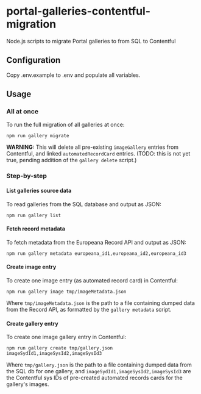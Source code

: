 # portal-galleries-contentful-migration
Node.js scripts to migrate Portal galleries to from SQL to Contentful

## Configuration

Copy .env.example to .env and populate all variables.

## Usage

### All at once

To run the full migration of all galleries at once:
```
npm run gallery migrate
```
**WARNING:** This will delete all pre-existing `imageGallery` entries from
Contentful, and linked `automatedRecordCard` entries. (TODO: this is not yet
true, pending addition of the `gallery delete` script.)

### Step-by-step

#### List galleries source data

To read galleries from the SQL database and output as JSON:
```
npm run gallery list
```

#### Fetch record metadata

To fetch metadata from the Europeana Record API and output as JSON:
```
npm run gallery metadata europeana_id1,europeana_id2,europeana_id3
```

#### Create image entry

To create one image entry (as automated record card) in Contentful:
```
npm run gallery image tmp/imageMetadata.json
```
Where `tmp/imageMetadata.json` is the path to a file containing dumped data
from the Record API, as formatted by the `gallery metadata` script.

#### Create gallery entry

To create one image gallery entry in Contentful:
```
npm run gallery create tmp/gallery.json imageSydId1,imageSysId2,imageSysId3
```
Where `tmp/gallery.json` is the path to a file containing dumped data from
the SQL db for one gallery, and `imageSydId1,imageSysId2,imageSysId3` are the
Contentful sys IDs of pre-created automated records cards for the gallery's
images.
